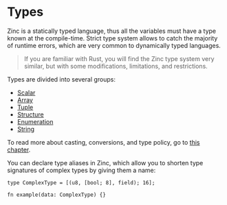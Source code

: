 # Types

Zinc is a statically typed language, thus all the variables must have a type
known at the compile-time. Strict type system allows to catch the majority of
runtime errors, which are very common to dynamically typed languages.

> If you are familiar with Rust, you will find the Zinc type system very similar,
> but with some modifications, limitations, and restrictions.

Types are divided into several groups:

- [Scalar](./01-scalar.md)
- [Array](./02-arrays.md)
- [Tuple](./03-tuples.md)
- [Structure](./04-structures.md)
- [Enumeration](./05-enumerations.md)
- [String](./06-strings.md)

To read more about casting, conversions, and type policy, go to [this chapter](./07-casting-and-conversions.md).

You can declare type aliases in Zinc, which allow you to shorten type
signatures of complex types by giving them a name:

```rust,no_run,noplaypen
type ComplexType = [(u8, [bool; 8], field); 16];

fn example(data: ComplexType) {}
```
